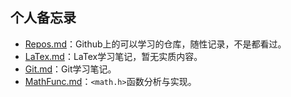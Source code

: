 ## 个人备忘录

- [Repos.md](https://github.com/aojueliuyun/memo/blob/master/README.md)：Github上的可以学习的仓库，随性记录，不是都看过。
- [LaTex.md](https://github.com/aojueliuyun/memo/blob/master/LaTeX.md)：LaTex学习笔记，暂无实质内容。
- [Git.md](https://github.com/aojueliuyun/memo/blob/master/Git.md)：Git学习笔记。
- [MathFunc.md](https://github.com/aojueliuyun/memo/blob/master/MathFunc.md)：`<math.h>`函数分析与实现。